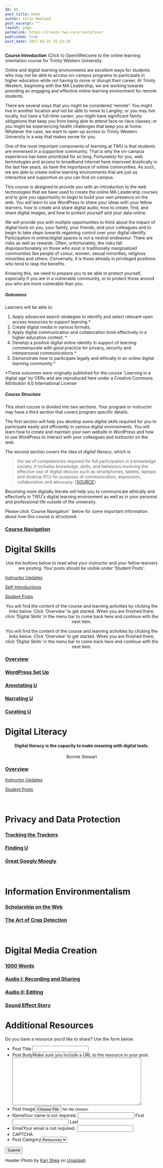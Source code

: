 ```yaml
---
ID: 65
post_title: Home
author: Colin Madland
post_excerpt: ""
layout: page
permalink: https://create.twu.ca/orientation/
published: true
post_date: 2017-05-25 15:23:24
---
```

<!--themify_builder_static--><strong>Course Introduction</strong> (Click to Open)Welcome to the online learning orientation course for Trinity Western University.</p>

Online and digital learning environments are excellent ways for students who may not be able to access on-campus programs to participate in higher education while not having to move or disrupt their career. At Trinity Western, beginning with the MA Leadership, we are working towards providing an engaging and effective online learning environment for remote students.

There are several ways that you might be considered 'remote': You might live in another location and not be able to move to Langley; or you may live locally, but have a full-time career; you might have significant family obligations that keep you from being able to attend face-to-face classes; or you might be experiencing health challenges that keep you at home. Whatever the case, we want to open up access to Trinity Western University in a way that makes sense for you.

One of the most important components of learning at TWU is that students are immersed in a supportive community. That is why the on-campus experience has been prioritized for so long. Fortunately for you, web technologies and access to broadband internet have improved drastically in the last few years, as have the importance of online communities. As such, we are able to create online learning environments that are just as interactive and supportive as you can find on campus.

This course is designed to provide you with an introduction to the web technologies that we have used to create the online MA Leadership courses and to give you opportunity to begin to build your own presence on the web. You will learn to use WordPress to share your ideas with your fellow learners, how to create and share digital audio, how to create, find, and share digital images, and how to protect yourself and your data online.

We will provide you with multiple opportunities to think about the impact of digital tools on you, your family, your friends, and your colleagues and to begin to take steps towards regaining control over your digital identify. Participation in online/digital spaces is not a neutral endeavour. There are risks as well as rewards. Often, unfortunately, the risks fall disproportionately on those who exist in traditionally marginalized communities like people of colour, women, sexual minorities, religious minorities and others. Conversely, it is those already in privileged positions who tend to reap the benefits.

Knowing this, we need to prepare you to be able to protect yourself, especially if you are in a vulnerable community, or to protect those around you who are more vulnerable than you.

<h5>Outcomes</h5>

Learners will be able to:

<ol> <li>Apply advanced search strategies to identify and select relevant open access resources to support learning.*</li> <li>Create digital media in various formats.</li> <li>Apply digital communication and collaboration tools effectively in a higher education context. *</li> <li>Develop a positive digital online identity in support of learning commensurate with good practice for privacy, security and interpersonal communications.*</li> <li>Demonstrate how to participate legally and ethically in an online digital learning community.*</li> </ol>

*These outcomes were originally published for the course 'Learning in a digital age' by OERu and are reproduced here under a Creative Commons Attribution 4.0 International License

<h5>Course Structure</h5>

This short course is divided into two sections. Your program or instructor may have a third section that covers program specific details.

The first section will help you develop some <em>digital skills</em> required for you to participate easily and efficiently in various digital environments. You will learn how to create and maintain your own website in WordPress and how to use WordPress to interact with your colleagues and instructor on the web.

The second section covers the idea of <em>digital literacy</em>, which is

<blockquote> the set of competencies required for full participation in a knowledge society. It includes knowledge, skills, and behaviors involving the effective use of digital devices such as smartphones, tablets, laptops and desktop PCs for purposes of communication, expression, collaboration and advocacy. [<a href="https://en.wikipedia.org/wiki/Digital_literacy">SOURCE</a>]</p> </blockquote>

<p>Becoming more digitally literate will help you to communicate ethically and effectively in TWU's digital learning environment as well as in your personal and professional life outside of the university.

Please click &#8216;Course Navigation&#8217;  below for some important information about how this course is structured.

<a href="https://create.twu.ca/orientation/course-navigation/" >

</a>

<h3> <a href="https://create.twu.ca/orientation/course-navigation/" > Course Navigation </a> </h3>

<h1>Digital Skills<br/></h1>

<p style="text-align: center;">Use the buttons below to read what your instructor and your fellow learners are posting. Your posts should be visible under &#8216;Student Posts&#8217;.</p>

<a href="https://create.twu.ca/orientation/category/u1-updates" > Instructor Updates </a>

<a href="https://create.twu.ca/orientation/category/hi" > Self-Introductions </a>

<a href="https://create.twu.ca/orientation/category/digital-skills" > Student Posts </a>

<p style="text-align: center;">You will find the content of the course and learning activities by clicking the links below. Click &#8216;Overview&#8217; to get started. When you are finished there, click &#8216;Digital Skills&#8217; in the menu bar to come back here and continue with the next item.</p>

<p style="text-align: center;">You will find the content of the course and learning activities by clicking the links below. Click &#8216;Overview&#8217; to get started. When you are finished there, click &#8216;Digital Skills&#8217; in the menu bar to come back here and continue with the next item.</p>

<a href="https://create.twu.ca/orientation/digital-skills" >

</a>

<h3> <a href="https://create.twu.ca/orientation/digital-skills" > Overview </a> </h3>

<a href="https://create.twu.ca/orientation/digital-skills/wordpress-set-up/" >

</a>

<h3> <a href="https://create.twu.ca/orientation/digital-skills/wordpress-set-up/" > WordPress Set Up </a> </h3>

<a href="https://create.twu.ca/orientation/digital-skills/annotating-u" >

</a>

<h3> <a href="https://create.twu.ca/orientation/digital-skills/annotating-u" > Annotating U </a> </h3>

<a href="https://create.twu.ca/orientation/digital-skills/narrating-u" >

</a>

<h3> <a href="https://create.twu.ca/orientation/digital-skills/narrating-u" > Narrating U </a> </h3>

<a href="https://create.twu.ca/orientation/digital-skills/curating-u" >

</a>

<h3> <a href="https://create.twu.ca/orientation/digital-skills/curating-u" > Curating U </a> </h3>

<h1>Digital Literacy<br/></h1>

<h4 style="text-align: center;">Digital literacy is the capacity to make meaning with digital tools.</h4>

<p style="text-align: center;">Bonnie Stewart</p>

<a href="https://create.twu.ca/orientation/digital-literacy" >

</a>

<h3> <a href="https://create.twu.ca/orientation/digital-literacy" > Overview </a> </h3>

<a href="https://create.twu.ca/orientation/category/u2-updates" > Instructor Updates </a>

<a href="https://create.twu.ca/orientation/category/digital-literacy" > Student Posts </a>

<h1><br/>Privacy and Data Protection</h1>

<a href="https://create.twu.ca/orientation/digital-literacy/tracking-the-trackers" >

</a>

<h3> <a href="https://create.twu.ca/orientation/digital-literacy/tracking-the-trackers" > Tracking the Trackers </a> </h3>

<a href="https://create.twu.ca/orientation/digital-literacy/finding-u" >

</a>

<h3> <a href="https://create.twu.ca/orientation/digital-literacy/finding-u" > Finding U </a> </h3>

<a href="https://create.twu.ca/orientation/digital-literacy/great-googly-moogly" >

</a>

<h3> <a href="https://create.twu.ca/orientation/digital-literacy/great-googly-moogly" > Great Googly Moogly </a> </h3>

<h1><br/>Information Environmentalism</h1>

<a href="https://create.twu.ca/orientation/digital-literacy/scholarship-on-the-web" >

</a>

<h3> <a href="https://create.twu.ca/orientation/digital-literacy/scholarship-on-the-web" > Scholarship on the Web </a> </h3>

<a href="https://create.twu.ca/orientation/digital-literacy/the-art-of-crap-detection" >

</a>

<h3> <a href="https://create.twu.ca/orientation/digital-literacy/the-art-of-crap-detection" > The Art of Crap Detection </a> </h3>

<h1><br/>Digital Media Creation</h1>

<a href="https://create.twu.ca/orientation/digital-literacy/1000-words" >

</a>

<h3> <a href="https://create.twu.ca/orientation/digital-literacy/1000-words" > 1000 Words </a> </h3>

<a href="https://create.twu.ca/orientation/digital-literacy/recording-and-sharing-audio" >

</a>

<h3> <a href="https://create.twu.ca/orientation/digital-literacy/recording-and-sharing-audio" > Audio I: Recording and Sharing </a> </h3>

<a href="https://create.twu.ca/orientation/digital-literacy/editing-audio" >

</a>

<h3> <a href="https://create.twu.ca/orientation/digital-literacy/editing-audio" > Audio II: Editing </a> </h3>

<a href="https://create.twu.ca/orientation/digital-literacy/sound-effect-story" >

</a>

<h3> <a href="https://create.twu.ca/orientation/digital-literacy/sound-effect-story" > Sound Effect Story </a> </h3>

<h1>Additional Resources<br/></h1>

Do you have a resource you&#8217;d like to share? Use the form below.

<form method='post' enctype='multipart/form-data' id='gform_3' action='/orientation/wp-admin/admin-ajax.php'> <ul id='gform_fields_3' class='gform_fields top_label form_sublabel_below description_below'><li id='field_3_3' class='gfield field_sublabel_below field_description_below gfield_visibility_visible' ><label class='gfield_label' for='input_3_3' >Post Title</label> <input name='input_3' id='input_3_3' type='text' value='' class='medium' tabindex='1' aria-invalid="false" /> </li><li id='field_3_4' class='gfield field_sublabel_below field_description_above gfield_visibility_visible' ><label class='gfield_label' for='input_3_4' >Post Body</label>Make sure you include a URL to the resource in your post.<textarea name='input_4' id='input_3_4' class='textarea medium' tabindex='2' aria-invalid="false" rows='10' cols='50'></textarea></li><li id='field_3_5' class='gfield field_sublabel_below field_description_below gfield_visibility_visible' ><label class='gfield_label' for='input_3_5' >Post Image</label><input name='input_5' id='input_3_5' type='file' class='medium' tabindex='3' /></li><li id='field_3_1' class='gfield field_sublabel_below field_description_above gfield_visibility_visible' ><label class='gfield_label gfield_label_before_complex' for='input_3_1_3' >Name</label>Your name is not required. <input type='text' name='input_1.3' id='input_3_1_3' value='' aria-label='First name' tabindex='8' aria-invalid="false" /> <label for='input_3_1_3' >First</label> <input type='text' name='input_1.6' id='input_3_1_6' value='' aria-label='Last name' tabindex='10' aria-invalid="false" /> <label for='input_3_1_6' >Last</label> </li><li id='field_3_2' class='gfield field_sublabel_below field_description_above gfield_visibility_visible' ><label class='gfield_label' for='input_3_2' >Email</label>Your email is not required. <input name='input_2' id='input_3_2' type='text' value='' class='medium' tabindex='12' aria-invalid="false"/> </li><li id='field_3_8' class='gfield field_sublabel_below field_description_below gfield_visibility_visible' ><label class='gfield_label' for='input_3_8' >CAPTCHA</label></li><li id='field_3_6' class='gfield field_sublabel_below field_description_below gfield_visibility_hidden' ><label class='gfield_label' for='input_3_6' >Post Category</label><select name='input_6' id='input_3_6' class='medium gfield_select' tabindex='14' aria-invalid="false"><option value='18' >Resources</option></select></li> </ul> <input type='submit' id='gform_submit_button_3' class='gform_button button' value='Submit' tabindex='15' onclick='if(window["gf_submitting_3"]){return false;} window["gf_submitting_3"]=true; ' onkeypress='if( event.keyCode == 13 ){ if(window["gf_submitting_3"]){return false;} window["gf_submitting_3"]=true; jQuery("#gform_3").trigger("submit",[true]); }' /> <input type='hidden' class='gform_hidden' name='is_submit_3' value='1' /> <input type='hidden' class='gform_hidden' name='gform_submit' value='3' /> <input type='hidden' class='gform_hidden' name='gform_unique_id' value='' /> <input type='hidden' class='gform_hidden' name='state_3' value='WyJbXSIsImM2ZjNkYjlmODMyMWYxZWZiYTAxZGZiYjBlMzZkMzY2Il0=' /> <input type='hidden' class='gform_hidden' name='gform_target_page_number_3' id='gform_target_page_number_3' value='0' /> <input type='hidden' class='gform_hidden' name='gform_source_page_number_3' id='gform_source_page_number_3' value='1' /> <input type='hidden' name='gform_field_values' value='' /> </form>

Header Photo by <a href="https://unsplash.com/photos/1SAnrIxw5OY?utm_source=unsplash&#038;utm_medium=referral&#038;utm_content=creditCopyText">Kari Shea</a> on <a href="https://unsplash.com/?utm_source=unsplash&#038;utm_medium=referral&#038;utm_content=creditCopyText">Unsplash</a><!--/themify_builder_static-->